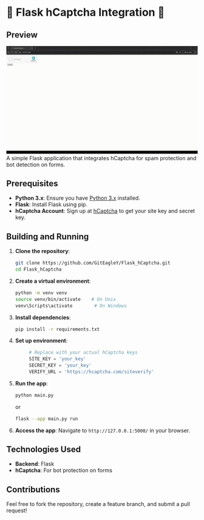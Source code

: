 # 🔐 **Flask hCaptcha Integration** 🔐

## Preview
![GIF](hCaptcha.gif)
A simple Flask application that integrates hCaptcha for spam protection and bot detection on forms.

## Prerequisites
- **Python 3.x**: Ensure you have [Python 3.x](https://www.python.org/downloads/) installed.
- **Flask**: Install Flask using pip.
- **hCaptcha Account**: Sign up at [hCaptcha](https://www.hcaptcha.com/) to get your site key and secret key.

## Building and Running

1. **Clone the repository**:
   ```bash
   git clone https://github.com/GitEagleY/Flask_hCaptcha.git
   cd Flask_hCaptcha
   ```

2. **Create a virtual environment**:
   ```bash
   python -m venv venv
   source venv/bin/activate    # On Unix
   venv\Scripts\activate        # On Windows
   ```

3. **Install dependencies**:
   ```bash
   pip install -r requirements.txt
   ```

4. **Set up environment**:
   ```python
        # Replace with your actual hCaptcha keys
        SITE_KEY = 'your_key'
        SECRET_KEY = 'your_key'
        VERIFY_URL = 'https://hcaptcha.com/siteverify'
   ```

5. **Run the app**:
   ```bash
   python main.py
   ```
   or
      ```bash
   flask --app main.py run
   ```

6. **Access the app**:
   Navigate to `http://127.0.0.1:5000/` in your browser.

## Technologies Used
- **Backend**: Flask
- **hCaptcha**: For bot protection on forms

## Contributions
Feel free to fork the repository, create a feature branch, and submit a pull request!
